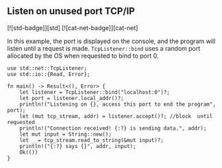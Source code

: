 ## Listen on unused port TCP/IP

[![std-badge]][std] [![cat-net-badge]][cat-net]

In this example, the port is displayed on the console, and the program will
listen until a request is made.  `TcpListener::bind` uses a random port
allocated by the OS when requested to bind to port 0.

```rust,edition2018,no_run
use std::net::TcpListener;
use std::io::{Read, Error};

fn main() -> Result<(), Error> {
    let listener = TcpListener::bind("localhost:0")?;
    let port = listener.local_addr()?;
    println!("Listening on {}, access this port to end the program", port);
    let (mut tcp_stream, addr) = listener.accept()?; //block  until requested
    println!("Connection received! {:?} is sending data.", addr);
    let mut input = String::new();
    let _ = tcp_stream.read_to_string(&mut input)?;
    println!("{:?} says {}", addr, input);
    Ok(())
}
```

